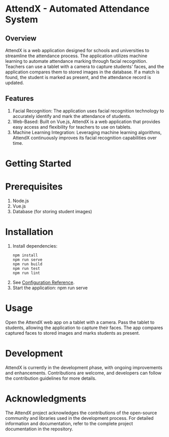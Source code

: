 # AttendX - Automated Attendance System

## Overview

AttendX is a web application designed for schools and universities to streamline the attendance process. The application utilizes machine learning to automate attendance marking through facial recognition. Teachers can use a tablet with a camera to capture students' faces, and the application compares them to stored images in the database. If a match is found, the student is marked as present, and the attendance record is updated.

## Features

1. Facial Recognition: The application uses facial recognition technology to accurately identify and mark the attendance of students.
2. Web-Based: Built on Vue.js, AttendX is a web application that provides easy access and flexibility for teachers to use on tablets.
3. Machine Learning Integration: Leveraging machine learning algorithms, AttendX continuously improves its facial recognition capabilities over time.

# Getting Started

# Prerequisites
1. Node.js
2. Vue.js
3. Database (for storing student images)

# Installation
1. Install dependencies:
   ```
   npm install
   npm run serve
   npm run build
   npm run test
   npm run lint
   ```
2. See [Configuration Reference](https://cli.vuejs.org/config/).
3. Start the application: npm run serve

# Usage

Open the AttendX web app on a tablet with a camera.
Pass the tablet to students, allowing the application to capture their faces.
The app compares captured faces to stored images and marks students as present.

# Development

AttendX is currently in the development phase, with ongoing improvements and enhancements. Contributions are welcome, and developers can follow the contribution guidelines for more details.

# Acknowledgments

The AttendX project acknowledges the contributions of the open-source community and libraries used in the development process.
For detailed information and documentation, refer to the complete project documentation in the repository.
